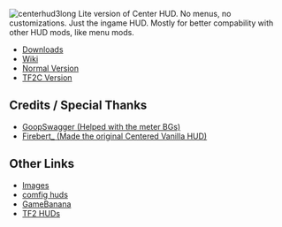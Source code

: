 ![centerhud3long](https://github.com/Rorriis/center-hud/assets/97610612/fe6e4ca8-e06e-4940-9ef7-aa191a214106)
  Lite version of Center HUD. No menus, no customizations. Just the ingame HUD. Mostly for better compability with other HUD mods, like menu mods.
  
  - <a href="https://github.com/Rorriis/center-hud/releases">Downloads</a>
  - <a href="https://github.com/Rorriis/center-hud/wiki">Wiki</a>
  - <a href="https://github.com/Rorriis/center-hud/tree/main">Normal Version</a>
  - <a href="https://github.com/Rorriis/center-hud/tree/tf2c">TF2C Version</a>
  
  <h2>Credits / Special Thanks</h2>
  
  - <a href="https://gamebanana.com/members/1672887">GoopSwagger (Helped with the meter BGs)</a>
  - <a href="https://gamebanana.com/members/1767717">Firebert_ (Made the original Centered Vanilla HUD)</a>

  <h2>Other Links</h2>
  
  - <a href="https://imgur.com/a/NLdQS6O">Images</a>
  - <a href="https://comfig.app/huds/page/center-hud/">comfig huds</a>
  - <a href="https://gamebanana.com/mods/485626">GameBanana</a>
  - <a href="https://tf2huds.dev/hud/Center-Hud">TF2 HUDs</a>

